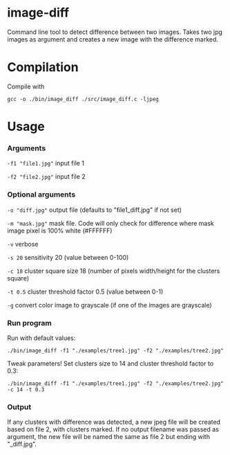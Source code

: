 # image-diff
Command line tool to detect difference between two images. Takes two jpg images as argument and creates a new image with the difference marked.

# Compilation
Compile with

`gcc -o ./bin/image_diff ./src/image_diff.c -ljpeg`

# Usage
### Arguments
`-f1 "file1.jpg"` input file 1

`-f2 "file2.jpg"` input file 2

### Optional arguments
`-o "diff.jpg"` output file (defaults to "file1_diff.jpg" if not set)

`-m "mask.jpg"` mask file. Code will only check for difference where mask image pixel is 100% white (#FFFFFF)

`-v` verbose

`-s 20` sensitivity 20 (value between 0-100)

`-c 18` cluster square size 18 (number of pixels width/height for the clusters square)

`-t 0.5` cluster threshold factor 0.5 (value between 0-1)

`-g` convert color image to grayscale (if one of the images are grayscale)

### Run program
Run with default values:

`./bin/image_diff -f1 "./examples/tree1.jpg" -f2 "./examples/tree2.jpg"`

Tweak parameters! Set clusters size to 14 and cluster threshold factor to 0.3:

`./bin/image_diff -f1 "./examples/tree1.jpg" -f2 "./examples/tree2.jpg" -c 14 -t 0.3`

### Output

If any clusters with difference was detected, a new jpeg file will be created based on file 2, with clusters marked. If no output filename was passed as argument, the new file will be named the same as file 2 but ending with "_diff.jpg".